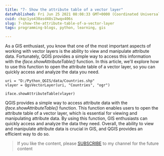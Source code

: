 ```yaml
---
title: "7- Show the attribute table of a vector layer"
datePublished: Fri Jun 25 2021 08:08:33 GMT+0000 (Coordinated Universal Time)
cuid: ckqc1yo430asd48s1hwqx406s
slug: 7-show-the-attribute-table-of-a-vector-layer
tags: programming-blogs, python, learning, gis

---
```


As a GIS enthusiast, you know that one of the most important aspects of working with vector layers is the ability to view and manipulate attribute data. Fortunately, QGIS provides a simple way to access this information with the *iface.showAttributeTable()* function. In this article, we'll explore how to use this function to open the attribute table of a vector layer, so you can quickly access and analyze the data you need.

```plaintext
uri = "D:/Python_QGIS/data/Countries.shp"
vlayer = QgsVectorLayer(uri, "Countries", "ogr")

iface.showAttributeTable(vlayer)
```

QGIS provides a simple way to access attribute data with the *iface.showAttributeTable()* function. This function enables users to open the attribute table of a vector layer, which is essential for viewing and manipulating attribute data. By using this function, GIS enthusiasts can quickly access and analyze the data they need. Overall, the ability to view and manipulate attribute data is crucial in GIS, and QGIS provides an efficient way to do so.

> If you like the content, please [SUBSCRIBE](https://www.youtube.com/channel/UCpbWlHEqBSnJb6i4UemXQpA?sub_confirmation=1) to my channel for the future content